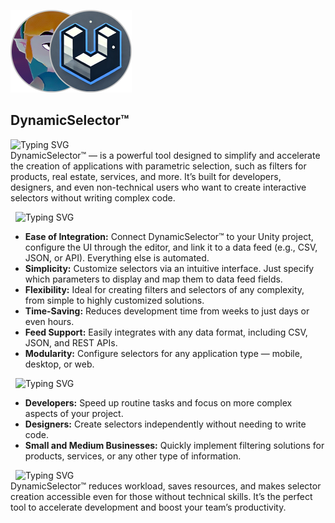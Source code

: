 ![DynamicSelector Logo](./Resources/repository-collaborators-icon.png)

## DynamicSelector™
![Typing SVG](https://readme-typing-svg.herokuapp.com?font=Work+Sans&weight=600&duration=6000&pause=80&color=F7F7F7&background=0D1117&center=false&vCenter=true&repeat=true&width=1080&height=20&lines=A+Fast+and+Easy+Way+to+Create+Parametric+Selectors)
<br>DynamicSelector™ — is a powerful tool designed to simplify and accelerate the creation of applications with parametric selection, such as filters for products, real estate, services, and more. It’s built for developers, designers, and even non-technical users who want to create interactive selectors without writing complex code.

&nbsp; 
![Typing SVG](https://readme-typing-svg.herokuapp.com?font=Work+Sans&weight=600&duration=6000&pause=80&color=F7F7F7&background=0D1117&center=false&vCenter=true&repeat=true&width=1080&height=20&lines=Key+Features)
<ul>
  <li><b>Ease of Integration:</b> Connect DynamicSelector™ to your Unity project, configure the UI through the editor, and link it to a data feed (e.g., CSV, JSON, or API). Everything else is automated.</li>
  <li><b>Simplicity:</b> Customize selectors via an intuitive interface. Just specify which parameters to display and map them to data feed fields.</li>
  <li><b>Flexibility:</b> Ideal for creating filters and selectors of any complexity, from simple to highly customized solutions.</li>
  <li><b>Time-Saving:</b> Reduces development time from weeks to just days or even hours.</li>
  <li><b>Feed Support:</b> Easily integrates with any data format, including CSV, JSON, and REST APIs.</li>
  <li><b>Modularity:</b> Configure selectors for any application type — mobile, desktop, or web.</li>
</ul>

&nbsp; 
![Typing SVG](https://readme-typing-svg.herokuapp.com?font=Work+Sans&weight=600&duration=6000&pause=80&color=F7F7F7&background=0D1117&center=false&vCenter=true&repeat=true&width=1080&height=20&lines=Who+Is+It+For?)
<ul>
  <li><b>Developers:</b> Speed up routine tasks and focus on more complex aspects of your project.</li>
  <li><b>Designers:</b> Create selectors independently without needing to write code.</li>
  <li><b>Small and Medium Businesses:</b> Quickly implement filtering solutions for products, services, or any other type of information.</li>
</ul>

&nbsp; 
![Typing SVG](https://readme-typing-svg.herokuapp.com?font=Work+Sans&weight=600&duration=6000&pause=80&color=F7F7F7&background=0D1117&center=false&vCenter=true&repeat=true&width=1080&height=20&lines=Why+Choose+DynamicSelector™?)
<br>DynamicSelector™ reduces workload, saves resources, and makes selector creation accessible even for those without technical skills. It’s the perfect tool to accelerate development and boost your team’s productivity.

&nbsp; 

